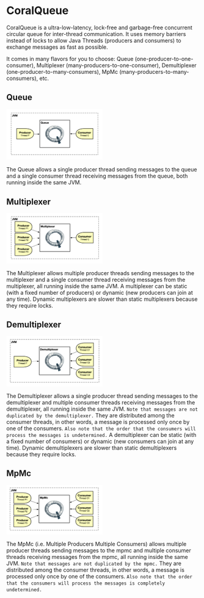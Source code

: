 # CoralQueue
CoralQueue is a ultra-low-latency, lock-free and garbage-free concurrent circular queue for inter-thread communication. It uses memory barriers instead of locks to allow Java Threads (producers and consumers) to exchange messages as fast as possible.

It comes in many flavors for you to choose: Queue (one-producer-to-one-consumer), Multiplexer (many-producers-to-one-consumer), Demultiplexer (one-producer-to-many-consumers), MpMc (many-producers-to-many-consumers), etc.

## Queue

<img src="images/Queue.png" alt="Queue" width="50%" height="50%" />

The Queue allows a single producer thread sending messages to the queue and a single consumer thread receiving messages from the queue, both running inside the same JVM.

## Multiplexer

<img src="images/Mux.png" alt="Multiplexer" width="50%" height="50%" />

The Multiplexer allows multiple producer threads sending messages to the multiplexer and a single consumer thread receiving messages from the multiplexer, all running inside the same JVM. A multiplexer can be static (with a fixed number of producers) or dynamic (new producers can join at any time). Dynamic multiplexers are slower than static multiplexers because they require locks.

## Demultiplexer

<img src="images/Demux.png" alt="Demultiplexer" width="50%" height="50%" />

The Demultiplexer allows a single producer thread sending messages to the demultiplexer and multiple consumer threads receiving messages from the demultiplexer, all running inside the same JVM. `Note that messages are not duplicated by the demultiplexer.` They are distributed among the consumer threads, in other words, a message is processed only once by one of the consumers. `Also note that the order that the consumers will process the messages is undetermined.` A demultiplexer can be static (with a fixed number of consumers) or dynamic (new consumers can join at any time). Dynamic demultiplexers are slower than static demultiplexers because they require locks.

## MpMc

<img src="images/MpMc.png" alt="MpMc" width="50%" height="50%" />

The MpMc (i.e. Multiple Producers Multiple Consumers) allows multiple producer threads sending messages to the mpmc and multiple consumer threads receiving messages from the mpmc, all running inside the same JVM. `Note that messages are not duplicated by the mpmc.` They are distributed among the consumer threads, in other words, a message is processed only once by one of the consumers. `Also note that the order that the consumers will process the messages is completely undetermined.`
